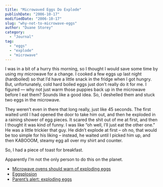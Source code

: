 ```yaml
---
title: "Microwaved Eggs Do Explode"
publishDate: "2006-10-17"
modifiedDate: "2006-10-17"
slug: "why-not-to-microwave-eggs"
author: "Duane Storey"
category:
  - "Journal"
tag:
  - "eggs"
  - "explode"
  - "microwave"
---
```


I was in a bit of a hurry this morning, so I thought I would save some time by using my microwave for a change. I cooked a few eggs up last night (hardboiled) so that I’d have a little snack in the fridge when I got hungry. But, unfortunately, cold hard boiled eggs just don’t really do it for me. I figured — why not just warm those puppies back up in the microwave before I eat them? Sounds like a good idea. So, I deshelled them and stuck two eggs in the microwave.

They weren’t even in there that long really, just like 45 seconds. The first waited until I had opened the door to take him out, and then he exploded in a raining shower of egg pieces. It scared the shit out of me at first, and then I thought it was kind of funny. I was like “oh well, I’ll just eat the other one.” He was a little trickier that guy. He didn’t explode at first – oh no, that would be too simple for his liking – instead, he waited until I picked him up, and then KABOOOM, steamy egg all over my shirt and counter.

So, I had a piece of toast for breakfast.

Apparently I’m not the only person to do this on the planet.

- [Microwave ovens should warn of exploding eggs](http://www.newscientist.com/article.ns?id=dn4946)
- [Eggsplosion](http://apache.airnet.com.au/~fastinfo/microwave/oven/egg.html)
- [Parent’s alert: exploding eggs](http://findarticles.com/p/articles/mi_m0816/is_1991_Nov/ai_11956629)